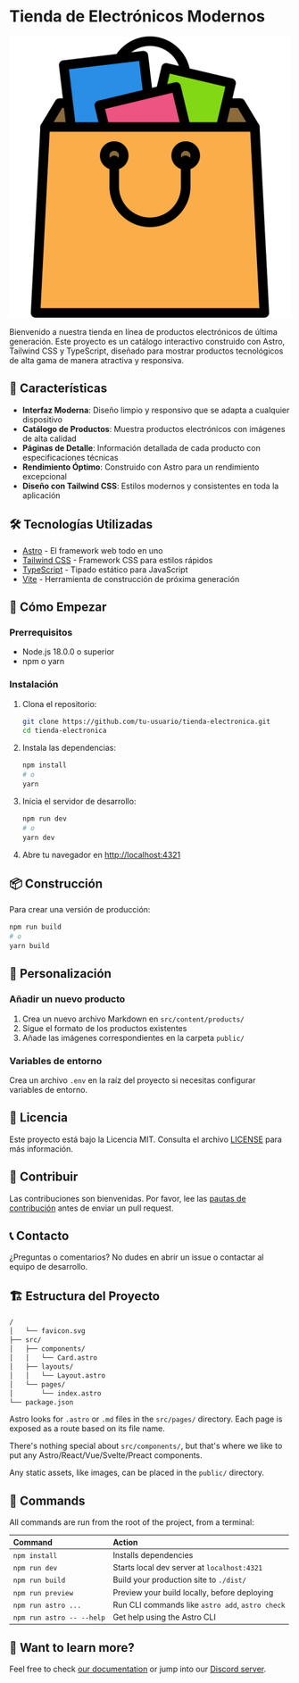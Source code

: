 # Tienda de Electrónicos Modernos

![Banner del Proyecto](public/favicon.png)

Bienvenido a nuestra tienda en línea de productos electrónicos de última generación. Este proyecto es un catálogo interactivo construido con Astro, Tailwind CSS y TypeScript, diseñado para mostrar productos tecnológicos de alta gama de manera atractiva y responsiva.

## 🚀 Características

- **Interfaz Moderna**: Diseño limpio y responsivo que se adapta a cualquier dispositivo
- **Catálogo de Productos**: Muestra productos electrónicos con imágenes de alta calidad
- **Páginas de Detalle**: Información detallada de cada producto con especificaciones técnicas
- **Rendimiento Óptimo**: Construido con Astro para un rendimiento excepcional
- **Diseño con Tailwind CSS**: Estilos modernos y consistentes en toda la aplicación

## 🛠️ Tecnologías Utilizadas

- [Astro](https://astro.build/) - El framework web todo en uno
- [Tailwind CSS](https://tailwindcss.com/) - Framework CSS para estilos rápidos
- [TypeScript](https://www.typescriptlang.org/) - Tipado estático para JavaScript
- [Vite](https://vitejs.dev/) - Herramienta de construcción de próxima generación

## 🚀 Cómo Empezar

### Prerrequisitos

- Node.js 18.0.0 o superior
- npm o yarn

### Instalación

1. Clona el repositorio:

   ```bash
   git clone https://github.com/tu-usuario/tienda-electronica.git
   cd tienda-electronica
   ```

2. Instala las dependencias:

   ```bash
   npm install
   # o
   yarn
   ```

3. Inicia el servidor de desarrollo:

   ```bash
   npm run dev
   # o
   yarn dev
   ```

4. Abre tu navegador en [http://localhost:4321](http://localhost:4321)

## 📦 Construcción

Para crear una versión de producción:

```bash
npm run build
# o
yarn build
```

## 🎨 Personalización

### Añadir un nuevo producto

1. Crea un nuevo archivo Markdown en `src/content/products/`
2. Sigue el formato de los productos existentes
3. Añade las imágenes correspondientes en la carpeta `public/`

### Variables de entorno

Crea un archivo `.env` en la raíz del proyecto si necesitas configurar variables de entorno.

## 📝 Licencia

Este proyecto está bajo la Licencia MIT. Consulta el archivo [LICENSE](LICENSE) para más información.

## 🤝 Contribuir

Las contribuciones son bienvenidas. Por favor, lee las [pautas de contribución](CONTRIBUTING.md) antes de enviar un pull request.

## 📞 Contacto

¿Preguntas o comentarios? No dudes en abrir un issue o contactar al equipo de desarrollo.

## 🏗️ Estructura del Proyecto

```text
/
│   └── favicon.svg
├── src/
│   ├── components/
│   │   └── Card.astro
│   ├── layouts/
│   │   └── Layout.astro
│   └── pages/
│       └── index.astro
└── package.json
```

Astro looks for `.astro` or `.md` files in the `src/pages/` directory. Each page is exposed as a route based on its file name.

There's nothing special about `src/components/`, but that's where we like to put any Astro/React/Vue/Svelte/Preact components.

Any static assets, like images, can be placed in the `public/` directory.

## 🧞 Commands

All commands are run from the root of the project, from a terminal:

| Command                   | Action                                           |
| :------------------------ | :----------------------------------------------- |
| `npm install`             | Installs dependencies                            |
| `npm run dev`             | Starts local dev server at `localhost:4321`      |
| `npm run build`           | Build your production site to `./dist/`          |
| `npm run preview`         | Preview your build locally, before deploying     |
| `npm run astro ...`       | Run CLI commands like `astro add`, `astro check` |
| `npm run astro -- --help` | Get help using the Astro CLI                     |

## 👀 Want to learn more?

Feel free to check [our documentation](https://docs.astro.build) or jump into our [Discord server](https://astro.build/chat).

